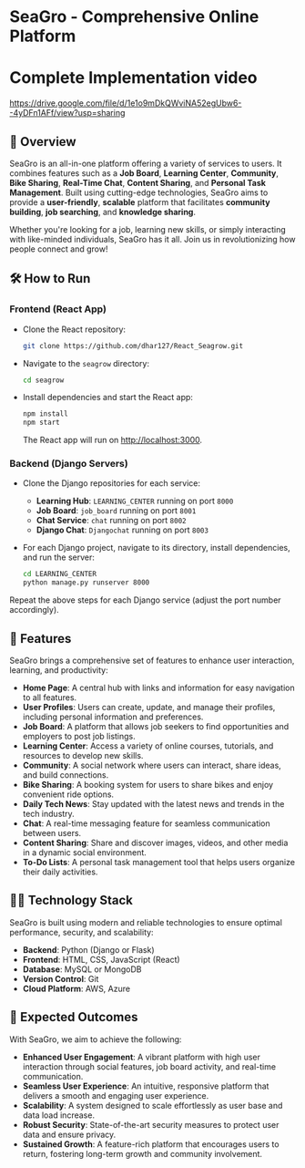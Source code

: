 
# SeaGro - Comprehensive Online Platform
# Complete Implementation video
https://drive.google.com/file/d/1e1o9mDkQWviNA52egUbw6--4yDFn1AFf/view?usp=sharing

## 🚀 Overview
SeaGro is an all-in-one platform offering a variety of services to users. It combines features such as a **Job Board**, **Learning Center**, **Community**, **Bike Sharing**, **Real-Time Chat**, **Content Sharing**, and **Personal Task Management**. Built using cutting-edge technologies, SeaGro aims to provide a **user-friendly**, **scalable** platform that facilitates **community building**, **job searching**, and **knowledge sharing**.

Whether you're looking for a job, learning new skills, or simply interacting with like-minded individuals, SeaGro has it all. Join us in revolutionizing how people connect and grow!

## 🛠 How to Run

### Frontend (React App)
- Clone the React repository:
  ```bash
  git clone https://github.com/dhar127/React_Seagrow.git
  ```
- Navigate to the `seagrow` directory:
  ```bash
  cd seagrow
  ```
- Install dependencies and start the React app:
  ```bash
  npm install
  npm start
  ```
  The React app will run on [http://localhost:3000](http://localhost:3000).

### Backend (Django Servers)
- Clone the Django repositories for each service:
  - **Learning Hub**: `LEARNING_CENTER` running on port `8000`
  - **Job Board**: `job_board` running on port `8001`
  - **Chat Service**: `chat` running on port `8002`
  - **Django Chat**: `Djangochat` running on port `8003`
  
- For each Django project, navigate to its directory, install dependencies, and run the server:
  ```bash
  cd LEARNING_CENTER
  python manage.py runserver 8000
  ```

Repeat the above steps for each Django service (adjust the port number accordingly).

## 🌟 Features
SeaGro brings a comprehensive set of features to enhance user interaction, learning, and productivity:

- **Home Page**: A central hub with links and information for easy navigation to all features.
- **User Profiles**: Users can create, update, and manage their profiles, including personal information and preferences.
- **Job Board**: A platform that allows job seekers to find opportunities and employers to post job listings.
- **Learning Center**: Access a variety of online courses, tutorials, and resources to develop new skills.
- **Community**: A social network where users can interact, share ideas, and build connections.
- **Bike Sharing**: A booking system for users to share bikes and enjoy convenient ride options.
- **Daily Tech News**: Stay updated with the latest news and trends in the tech industry.
- **Chat**: A real-time messaging feature for seamless communication between users.
- **Content Sharing**: Share and discover images, videos, and other media in a dynamic social environment.
- **To-Do Lists**: A personal task management tool that helps users organize their daily activities.

## 🧑‍💻 Technology Stack
SeaGro is built using modern and reliable technologies to ensure optimal performance, security, and scalability:

- **Backend**: Python (Django or Flask)
- **Frontend**: HTML, CSS, JavaScript (React)
- **Database**: MySQL or MongoDB
- **Version Control**: Git
- **Cloud Platform**: AWS, Azure

## 🎯 Expected Outcomes
With SeaGro, we aim to achieve the following:

- **Enhanced User Engagement**: A vibrant platform with high user interaction through social features, job board activity, and real-time communication.
- **Seamless User Experience**: An intuitive, responsive platform that delivers a smooth and engaging user experience.
- **Scalability**: A system designed to scale effortlessly as user base and data load increase.
- **Robust Security**: State-of-the-art security measures to protect user data and ensure privacy.
- **Sustained Growth**: A feature-rich platform that encourages users to return, fostering long-term growth and community involvement.
